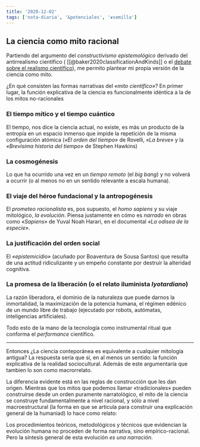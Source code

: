 ```yaml
---
title: '2020-12-02'
tags: ['nota-diaria', '&potenciales', '❦semilla']
---
```


## La ciencia como mito racional

Partiendo del argumento del *constructivismo epistemológico* derivado del antirrealismo científico ( [[@baker2020classificationAndKinds]] o el [debate sobre el realismo científico](https://plato.stanford.edu/entries/scientific-realism/#AntiFoilForScieReal)), me permito plantear mi propia versión de la ciencia como mito.

¿En qué consisten las formas narrativas del *«mito científico»*? En primer lugar, la función explicativa de la ciencia es funcionalmente idéntica a la de los mitos no-racionales

### El tiempo mítico y el tiempo cuántico

El tiempo, nos dice la ciencia actual, no existe, es más un producto de la entropía en un espacio inmenso que impide la repetición de la misma configuración atómica (*«El orden del tiempo»* de Rovelli, *«La breve»* y la *«Brevísima historia del tiempo»* de Stephen Hawkins)

### La cosmogénesis

Lo que ha ocurrido una vez en un *tiempo remoto* (el *big bang*) y no volverá a ocurrir (o al menos no en un sentido relevante a escala humana).

### El viaje del héroe fundacional y la antropogénesis

El *prometeo racionalista* es, pos supuesto, el *homo sapiens* y su viaje mitológico, *la evolución*. Piensa justamente en cómo es *narrado* en obras como *«Sapiens»* de Yuval Noah Harari, en el documental *«La odisea de la especie»*.

### La justificación del orden social

El *«epistemicidio»* (acuñado por Boaventura de Sousa Santos) que resulta de una actitud ridiculizante y un empeño constante por destruir la alteridad cognitiva.

### La promesa de la liberación (o el relato iluminista  *lyotardiano*)

La razón liberadora, el dominio de la naturaleza que puede darnos la inmortalidad, la maximización de la potencia humana, el régimen edénico de un mundo libre de trabajo (ejecutado por robots, autómatas, inteligencias artificiales).

Todo esto de la mano de la tecnología como instrumental ritual que conforma el *performance* científico.

---
Entonces ¿La ciencia conteporánea es equivalente a cualquier mitología antigua? La respuesta sería que sí, en al menos un sentido: la función explicativa de la realidad sociocultural. Además de este argumentaría que tambien lo son como macrorrelato.

La diferencia evidente está en las reglas de construcción que les dan origen. Mientras que los mitos que podemos llamar «tradicionales» pueden construirse desde un orden puramente narratológico, el mito de la ciencia se construye  fundamentalmente a nivel racional, y sólo a nivel macroestructural (la forma en que se articula para construir una explicación general de la humaniad) lo hace como relato:

Los procedimientos teóricos, metodológicos y técnicos que evidencian la evolución humana no proceden de forma narrativa, sino empírico-racional. Pero la síntesis general de esta evolución *es una narración*.

